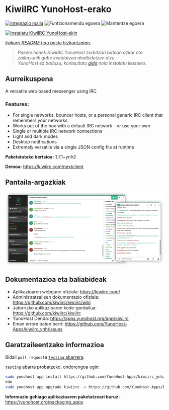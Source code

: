 <!--
Ohart ongi: README hau automatikoki sortu da <https://github.com/YunoHost/apps/tree/master/tools/readme_generator>ri esker
EZ editatu eskuz.
-->

# KiwiIRC YunoHost-erako

[![Integrazio maila](https://apps.yunohost.org/badge/integration/kiwiirc)](https://ci-apps.yunohost.org/ci/apps/kiwiirc/)
![Funtzionamendu egoera](https://apps.yunohost.org/badge/state/kiwiirc)
![Mantentze egoera](https://apps.yunohost.org/badge/maintained/kiwiirc)

[![Instalatu KiwiIRC YunoHost-ekin](https://install-app.yunohost.org/install-with-yunohost.svg)](https://install-app.yunohost.org/?app=kiwiirc)

*[Irakurri README hau beste hizkuntzatan.](./ALL_README.md)*

> *Pakete honek KiwiIRC YunoHost zerbitzari batean azkar eta zailtasunik gabe instalatzea ahalbidetzen dizu.*  
> *YunoHost ez baduzu, kontsultatu [gida](https://yunohost.org/install) nola instalatu ikasteko.*

## Aurreikuspena

A versatile web based messenger using IRC

### Features:

- For single networks, bouncer hosts, or a personal generic IRC client that remembers your networks
- Works out of the box with a default IRC network - or use your own
- Single or multiple IRC network connections
- Light and dark modes
- Desktop notifications
- Extremely versatile via a single JSON config file at runtime


**Paketatutako bertsioa:** 1.7.1~ynh2

**Demoa:** <https://kiwiirc.com/nextclient>

## Pantaila-argazkiak

![KiwiIRC(r)en pantaila-argazkia](./doc/screenshots/screenshot.png)

## Dokumentazioa eta baliabideak

- Aplikazioaren webgune ofiziala: <https://kiwiirc.com/>
- Administratzaileen dokumentazio ofiziala: <https://github.com/kiwiirc/kiwiirc/wiki>
- Jatorrizko aplikazioaren kode-gordailua: <https://github.com/kiwiirc/kiwiirc>
- YunoHost Denda: <https://apps.yunohost.org/app/kiwiirc>
- Eman errore baten berri: <https://github.com/YunoHost-Apps/kiwiirc_ynh/issues>

## Garatzaileentzako informazioa

Bidali `pull request`a [`testing` abarrera](https://github.com/YunoHost-Apps/kiwiirc_ynh/tree/testing).

`testing` abarra probatzeko, ondorengoa egin:

```bash
sudo yunohost app install https://github.com/YunoHost-Apps/kiwiirc_ynh/tree/testing --debug
edo
sudo yunohost app upgrade kiwiirc -u https://github.com/YunoHost-Apps/kiwiirc_ynh/tree/testing --debug
```

**Informazio gehiago aplikazioaren paketatzeari buruz:** <https://yunohost.org/packaging_apps>
